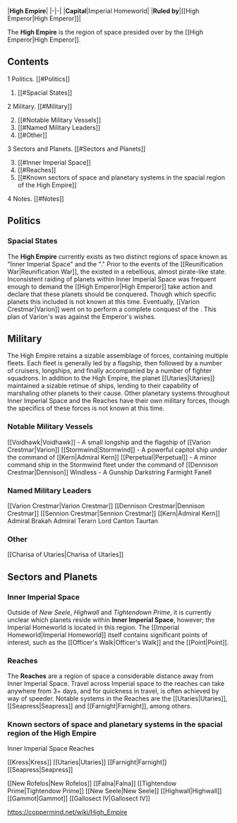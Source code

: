 |**High Empire**|
|-|-|
|**Capital**|Imperial Homeworld|
|**Ruled by**|[[High Emperor\|High Emperor]]|

The **High Empire** is the region of space presided over by the [[High Emperor\|High Emperor]].

## Contents

1 Politics. [[#Politics]] 

1. [[#Spacial States]] 


2 Military. [[#Military]] 

2. [[#Notable Military Vessels]] 
2. [[#Named Military Leaders]] 
2. [[#Other]] 


3 Sectors and Planets. [[#Sectors and Planets]] 

3. [[#Inner Imperial Space]] 
3. [[#Reaches]] 
3. [[#Known sectors of space and planetary systems in the spacial region of the High Empire]] 


4 Notes. [[#Notes]] 


## Politics
### Spacial States
The **High Empire** currently exists as two distinct regions of space known as "Inner Imperial Space" and the "." Prior to the events of the [[Reunification War\|Reunification War]], the  existed in a rebellious, almost pirate-like state. Inconsistent raiding of planets within Inner Imperial Space was frequent enough to demand the [[High Emperor\|High Emperor]] take action and declare that these planets should be conquered. Though which specific planets this included is not known at this time. Eventually, [[Varion Crestmar\|Varion]] went on to perform a complete conquest of the . This plan of Varion's was against the Emperor's wishes.

## Military
The High Empire retains a sizable assemblage of forces, containing multiple fleets. Each fleet is generally led by a flagship, then followed by a number of cruisers, longships, and finally accompanied by a number of fighter squadrons. In addition to the High Empire, the planet [[Utaries\|Utaries]] maintained a sizable retinue of ships, lending to their capability of marshaling other planets to their cause. Other planetary systems throughout Inner Imperial Space and the Reaches have their own military forces, though the specifics of these forces is not known at this time.

### Notable Military Vessels
[[Voidhawk\|Voidhawk]] - A small longship and the flagship of [[Varion Crestmar\|Varion]]
[[Stormwind\|Stormwind]] - A powerful capitol ship under the command of [[Kern\|Admiral Kern]]
[[Perpetual\|Perpetual]] - A minor command ship in the Stormwind fleet under the command of [[Dennison Crestmar\|Dennison]]
Windless - A Gunship
Darkstring
Farmight
Fanell


### Named Military Leaders

[[Varion Crestmar\|Varion Crestmar]]
[[Dennison Crestmar\|Dennison Crestmar]]
[[Sennion Crestmar\|Sennion Crestmar]]
[[Kern\|Admiral Kern]]
Admiral Brakah
Admiral Terarn
Lord Canton
Taurtan
### Other
[[Charisa of Utaries\|Charisa of Utaries]]


## Sectors and Planets
### Inner Imperial Space
Outside of *New Seele*, *Highwall* and *Tightendown Prime*, it is currently unclear which planets reside within **Inner Imperial Space**, however; the Imperial Homeworld is located in this region. The [[Imperial Homeworld\|Imperial Homeworld]] itself contains significant points of interest, such as the [[Officer's Walk\|Officer's Walk]] and the [[Point\|Point]].

### Reaches
The **Reaches** are a region of space a considerable distance away from Inner Imperial Space. Travel across Imperial space to the reaches can take anywhere from 3+ days, and for quickness in travel, is often achieved by way of speeder. Notable systems in the Reaches are the [[Utaries\|Utaries]], [[Seapress\|Seapress]] and [[Farnight\|Farnight]], among others.

### Known sectors of space and planetary systems in the spacial region of the High Empire

Inner Imperial Space
Reaches



[[Kress\|Kress]]
[[Utaries\|Utaries]]
[[Farnight\|Farnight]]
[[Seapress\|Seapress]]

[[New Rofelos\|New Rofelos]]
[[Falna\|Falna]]
[[Tightendow Prime\|Tightendow Prime]]
[[New Seele\|New Seele]]
[[Highwall\|Highwall]]
[[Gammot\|Gammot]]
[[Gallosect IV\|Gallosect IV]]




https://coppermind.net/wiki/High_Empire